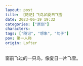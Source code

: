 ```yaml
---
layout: post
title: 【随记】飞鸟如夏日飞雪
date: 2023-06-19 19:32
categories: ["原创"]
characters: 
tags: ["随记", "想象", "句子"]
pov: 第一人称
origin: Lofter
---
```


窗前飞过的一只鸟，像夏日一片飞雪。
